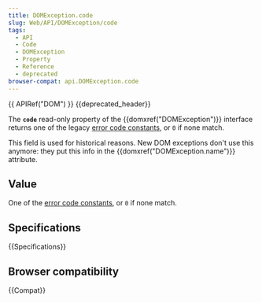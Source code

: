 ```yaml
---
title: DOMException.code
slug: Web/API/DOMException/code
tags:
  - API
  - Code
  - DOMException
  - Property
  - Reference
  - deprecated
browser-compat: api.DOMException.code
---
```

{{ APIRef("DOM") }} {{deprecated_header}}

The **`code`** read-only property of the {{domxref("DOMException")}} interface returns one of the legacy [error code constants](/en-US/docs/Web/API/DOMException#error_names), or `0` if none match.

This field is used for historical reasons. New DOM exceptions don't use this anymore: they put this info in the {{domxref("DOMException.name")}} attribute.

## Value

One of the [error code constants](/en-US/docs/Web/API/DOMException#error_names), or `0` if none match.

## Specifications

{{Specifications}}

## Browser compatibility

{{Compat}}
